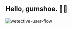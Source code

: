 ## Hello, gumshoe. 🕵️‍♀️


![wetective-user-flow](https://user-images.githubusercontent.com/98294995/190299451-a73f2c4a-3720-48cf-b78b-8add6c356b61.png)

